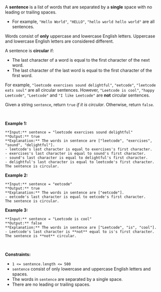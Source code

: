 A **sentence** is a list of words that are separated by a **single** space with no leading or trailing spaces.


* For example, `"Hello World"`, `"HELLO"`, `"hello world hello world"` are all sentences.


Words consist of **only** uppercase and lowercase English letters. Uppercase and lowercase English letters are considered different.


A sentence is **circular** if:


* The last character of a word is equal to the first character of the next word.
* The last character of the last word is equal to the first character of the first word.


For example, `"leetcode exercises sound delightful"`, `"eetcode"`, `"leetcode eats soul"` are all circular sentences. However, `"Leetcode is cool"`, `"happy Leetcode"`, `"Leetcode"` and `"I like Leetcode"` are **not** circular sentences.


Given a string `sentence`, return `true` *if it is circular*. Otherwise, return `false`.


 


**Example 1:**



```
**Input:** sentence = "leetcode exercises sound delightful"
**Output:** true
**Explanation:** The words in sentence are ["leetcode", "exercises", "sound", "delightful"].
- leetcode's last character is equal to exercises's first character.
- exercises's last character is equal to sound's first character.
- sound's last character is equal to delightful's first character.
- delightful's last character is equal to leetcode's first character.
The sentence is circular.
```

**Example 2:**



```
**Input:** sentence = "eetcode"
**Output:** true
**Explanation:** The words in sentence are ["eetcode"].
- eetcode's last character is equal to eetcode's first character.
The sentence is circular.
```

**Example 3:**



```
**Input:** sentence = "Leetcode is cool"
**Output:** false
**Explanation:** The words in sentence are ["Leetcode", "is", "cool"].
- Leetcode's last character is **not** equal to is's first character.
The sentence is **not** circular.
```

 


**Constraints:**


* `1 <= sentence.length <= 500`
* `sentence` consist of only lowercase and uppercase English letters and spaces.
* The words in `sentence` are separated by a single space.
* There are no leading or trailing spaces.


